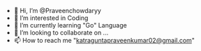 - 👋 Hi, I’m @Praveenchowdaryy
- 👀 I’m interested in Coding
- 🌱 I’m currently learning "Go" Language
- 💞️ I’m looking to collaborate on ...
- 📫 How to reach me "katraguntapraveenkumar02@gmail.com"

<!---
Praveenchowdaryy/Praveenchowdaryy is a ✨ special ✨ repository because its `README.md` (this file) appears on your GitHub profile.
You can click the Preview link to take a look at your changes.
--->

